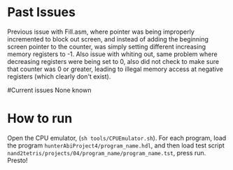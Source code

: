 # Past Issues
Previous issue with Fill.asm, where pointer was being improperly incremented to block out screen, and instead of adding the beginning screen pointer to the counter, was simply setting different increasing memory registers to -1. Also issue with whiting out, same problem where decreasing registers were being set to 0, also did not check to make sure that counter was 0 or greater, leading to illegal memory access at negative registers (which clearly don't exist).

#Current issues
None known

# How to run
Open the CPU emulator, (`sh tools/CPUEmulator.sh`). For each program, load the program `hunterAbiProject4/program_name.hdl`, and then load test script `nand2tetris/projects/04/program_name/program_name.tst`, press run. Presto!
